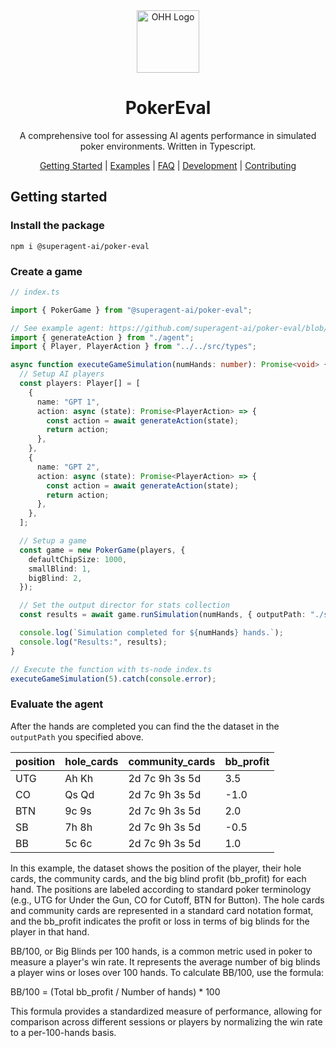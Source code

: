 

<div align="center">

<img src="https://img.recraft.ai/fWW91mib8qMVVKv7Epi4qHqhl0--hZWmog-XRhtsLHU/rs:fit:733:733:0/q:80/g:no/plain/abs://prod/images/01924152-3324-4a01-bb37-32e4e4411fff@avif" alt="OHH Logo" height="100" />

# PokerEval

 A comprehensive tool for assessing AI agents performance in simulated poker environments. Written in Typescript.

[Getting Started](#getting-started) | [Examples](#examples) | [FAQ](#faq) | [Development](#development) | [Contributing](#contributing)

</div>

## Getting started

### Install the package
```
npm i @superagent-ai/poker-eval
```

### Create a game
```ts
// index.ts

import { PokerGame } from "@superagent-ai/poker-eval";

// See example agent: https://github.com/superagent-ai/poker-eval/blob/main/examples/ai-sdk/agent.ts
import { generateAction } from "./agent";
import { Player, PlayerAction } from "../../src/types";

async function executeGameSimulation(numHands: number): Promise<void> {
  // Setup AI players
  const players: Player[] = [
    {
      name: "GPT 1",
      action: async (state): Promise<PlayerAction> => {
        const action = await generateAction(state);
        return action;
      },
    },
    {
      name: "GPT 2",
      action: async (state): Promise<PlayerAction> => {
        const action = await generateAction(state);
        return action;
      },
    },
  ];

  // Setup a game
  const game = new PokerGame(players, {
    defaultChipSize: 1000,
    smallBlind: 1,
    bigBlind: 2,
  });

  // Set the output director for stats collection
  const results = await game.runSimulation(numHands, { outputPath: "./stats" });

  console.log(`Simulation completed for ${numHands} hands.`);
  console.log("Results:", results);
}

// Execute the function with ts-node index.ts
executeGameSimulation(5).catch(console.error);

```

### Evaluate the agent
After the hands are completed you can find the the dataset in the `outputPath` you specified above. 

| position | hole_cards | community_cards | bb_profit |
|----------|------------|-----------------|-----------|
| UTG      | Ah Kh      | 2d 7c 9h 3s 5d  | 3.5       |
| CO       | Qs Qd      | 2d 7c 9h 3s 5d  | -1.0      |
| BTN      | 9c 9s      | 2d 7c 9h 3s 5d  | 2.0       |
| SB       | 7h 8h      | 2d 7c 9h 3s 5d  | -0.5      |
| BB       | 5c 6c      | 2d 7c 9h 3s 5d  | 1.0       |

In this example, the dataset shows the position of the player, their hole cards, the community cards, and the big blind profit (bb_profit) for each hand. The positions are labeled according to standard poker terminology (e.g., UTG for Under the Gun, CO for Cutoff, BTN for Button). The hole cards and community cards are represented in a standard card notation format, and the bb_profit indicates the profit or loss in terms of big blinds for the player in that hand.

BB/100, or Big Blinds per 100 hands, is a common metric used in poker to measure a player's win rate. It represents the average number of big blinds a player wins or loses over 100 hands. To calculate BB/100, use the formula:

BB/100 = (Total bb_profit / Number of hands) * 100

This formula provides a standardized measure of performance, allowing for comparison across different sessions or players by normalizing the win rate to a per-100-hands basis.




